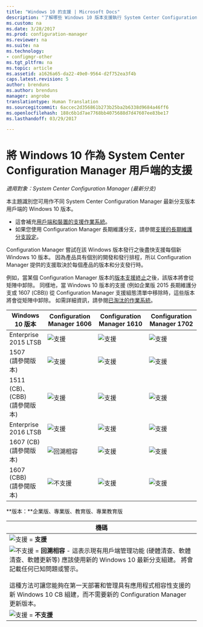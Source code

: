 ```yaml
---
title: "Windows 10 的支援 | Microsoft Docs"
description: "了解哪些 Windows 10 版本支援執行 System Center Configuration Manager 用戶端。"
ms.custom: na
ms.date: 3/28/2017
ms.prod: configuration-manager
ms.reviewer: na
ms.suite: na
ms.technology:
- configmgr-other
ms.tgt_pltfrm: na
ms.topic: article
ms.assetid: a1626a65-da22-49e0-9564-d2f752ea3f4b
caps.latest.revision: 5
author: brenduns
ms.author: brenduns
manager: angrobe
translationtype: Human Translation
ms.sourcegitcommit: 6accec2d356861b273b25ba2b6338d9684a46ff6
ms.openlocfilehash: 188c6b1d7ae7768bb4075688d7d47607ee83be17
ms.lasthandoff: 03/29/2017

---
```

# <a name="support-for-windows-10-as-a-client-of-system-center-configuration-manager"></a>將 Windows 10 作為 System Center Configuration Manager 用戶端的支援

*適用對象：System Center Configuration Manager (最新分支)*


 本主題識別您可用作不同 System Center Configuration Manager 最新分支版本用戶端的 Windows 10 版本。

- 這會補充[用戶端和裝置的支援作業系統](/sccm/core/plan-design/configs/supported-operating-systems-for-clients-and-devices)。
- 如果您使用 Configuration Manager 長期維護分支，請參閱[支援的長期維護分支設定](/sccm/core/understand/supported-configurations-for-ltsb)。

Configuration Manager 嘗試在該 Windows 版本發行之後盡快支援每個新 Windows 10 版本。 因為產品具有個別的開發和發行排程，所以 Configuration Manager 提供的支援取決於每個產品的版本和分支發行時。

例如，當某個 Configuration Manager 版本的[版本支援終止](/sccm/core/servers/manage/current-branch-versions-supported)之後，該版本將會從矩陣中卸除。 同樣地，當 Windows 10 版本的支援 (例如企業版 2015 長期維護分支或 1607 (CBB)) 從 Configuration Manager 支援組態清單中移除時，這些版本將會從矩陣中卸除。 如需詳細資訊，請參閱[已淘汰的作業系統](/sccm/core/plan-design/changes/removed-and-deprecated-features#deprecated-operating-systems)。



|Windows 10 版本                    |Configuration Manager 1606          |Configuration Manager 1610          |    Configuration Manager 1702 |
|---------------------|-----|-----|-----|
|Enterprise 2015 LTSB                   |![支援](media/green_check.png) |![支援](media/green_check.png) |![支援](media/green_check.png) |
|1507 <br />(請參閱版本)            |![支援](media/green_check.png) |![支援](media/green_check.png) |![支援](media/green_check.png) |
|1511 (CB)、(CBB)<br />(請參閱版本) |![支援](media/green_check.png) |![支援](media/green_check.png) |![支援](media/green_check.png) |
|Enterprise 2016 LTSB                   |![支援](media/green_check.png) |![支援](media/green_check.png) |![支援](media/green_check.png) |
|1607 (CB)    <br />(請參閱版本)      |![回溯相容](media/blue_compat.png) |![支援](media/green_check.png) |![支援](media/green_check.png) |
|1607 (CBB)    <br />(請參閱版本)      |![不支援](media/Red_X.png)   |![支援](media/green_check.png) |![支援](media/green_check.png) |



**版本：**企業版、專業版、教育版、專業教育版   

|機碼|
|--|
|![支援](media/green_check.png) = **支援**  |
|![不支援](media/blue_compat.png)  = **回溯相容** - 這表示現有用戶端管理功能 (硬體清查、軟體清查、軟體更新等) 應該使用新的 Windows 10 最新分支組建。 將會記載任何已知問題或警示。 <br><br>這種方法可讓您能夠在第一天部署和管理具有應用程式相容性支援的新 Windows 10 CB 組建，而不需要新的 Configuration Manager 更新版本。 |
|![支援](media/Red_X.png) = **不支援**|

